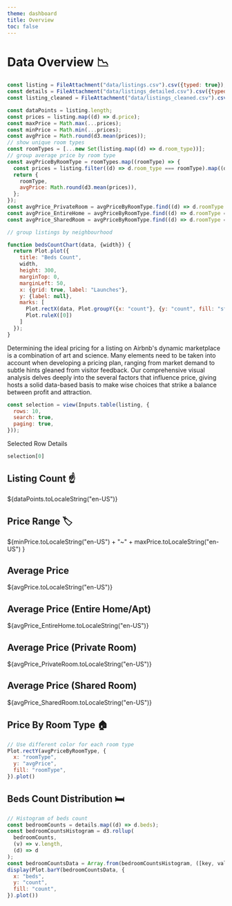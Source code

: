 ```yaml
---
theme: dashboard
title: Overview
toc: false
---
```


# Data Overview 📉

<!-- Load and transform the data -->

```js
const listing = FileAttachment("data/listings.csv").csv({typed: true});
const details = FileAttachment("data/listings_detailed.csv").csv({typed: true});
const listing_cleaned = FileAttachment("data/listings_cleaned.csv").csv({typed: true});
```

```js
const dataPoints = listing.length;
const prices = listing.map((d) => d.price);
const maxPrice = Math.max(...prices);
const minPrice = Math.min(...prices);
const avgPrice = Math.round(d3.mean(prices));
// show unique room types
const roomTypes = [...new Set(listing.map((d) => d.room_type))];
// group average price by room type
const avgPriceByRoomType = roomTypes.map((roomType) => {
  const prices = listing.filter((d) => d.room_type === roomType).map((d) => d.price);
  return {
    roomType,
    avgPrice: Math.round(d3.mean(prices)),
  };
});
const avgPrice_PrivateRoom = avgPriceByRoomType.find((d) => d.roomType === "Private room").avgPrice;
const avgPrice_EntireHome = avgPriceByRoomType.find((d) => d.roomType === "Entire home/apt").avgPrice;
const avgPrice_SharedRoom = avgPriceByRoomType.find((d) => d.roomType === "Shared room").avgPrice;

// group listings by neighbourhood
```

```js
function bedsCountChart(data, {width}) {
  return Plot.plot({
    title: "Beds Count",
    width,
    height: 300,
    marginTop: 0,
    marginLeft: 50,
    x: {grid: true, label: "Launches"},
    y: {label: null},
    marks: [
      Plot.rectX(data, Plot.groupY({x: "count"}, {y: "count", fill: "state", tip: true, sort: {y: "-x"}})),
      Plot.ruleX([0])
    ]
  });
}
```

<div>
Determining the ideal pricing for a listing on Airbnb's dynamic marketplace is a combination of art and science. Many elements need to be taken into account when developing a pricing plan, ranging from market demand to subtle hints gleaned from visitor feedback. Our comprehensive visual analysis delves deeply into the several factors that influence price, giving hosts a solid data-based basis to make wise choices that strike a balance between profit and attraction.
</div>

```js
const selection = view(Inputs.table(listing, {
  rows: 10, 
  search: true, 
  paging: true,
}));
```

<div class = 'card'>
Selected Row Details

```js
selection[0]
```

</div>

<div class="grid grid-cols-2">
  <div class="card">
    <h2>Listing Count ☝️</h2>
    <span class="big">${dataPoints.toLocaleString("en-US")}</span>
  </div>
  <div class="card">
    <h2>Price Range 🏷️</h2>
    <span class="big">${minPrice.toLocaleString("en-US") + "~" + maxPrice.toLocaleString("en-US")
  }</span>
  </div>
  <div class="card">
    <h2>Average Price</h2>
    <span class="big">${avgPrice.toLocaleString("en-US")}</span>
  </div>
  <div class="card">
    <h2>Average Price (Entire Home/Apt)</h2>
    <span class="big">${avgPrice_EntireHome.toLocaleString("en-US")}</span>
  </div>
  <div class="card">
    <h2>Average Price (Private Room)</h2>
    <span class="big">${avgPrice_PrivateRoom.toLocaleString("en-US")}</span>
  </div>
  <div class="card">
    <h2>Average Price (Shared Room)</h2>
    <span class="big">${avgPrice_SharedRoom.toLocaleString("en-US")}</span>
  </div>
</div>


<div class="grid grid-cols-2">
<div class="card">
<h2>Price By Room Type 🏠</h2>

```js
// Use different color for each room type
Plot.rectY(avgPriceByRoomType, {
  x: "roomType", 
  y: "avgPrice",
  fill: "roomType",
}).plot()
```

</div>

<div class = "card">
<h2>Beds Count Distribution 🛏️</h2>

```js
// Histogram of beds count
const bedroomCounts = details.map((d) => d.beds);
const bedroomCountsHistogram = d3.rollup(
  bedroomCounts,
  (v) => v.length,
  (d) => d
);
const bedroomCountsData = Array.from(bedroomCountsHistogram, ([key, value]) => ({beds: key, count: value}));
display(Plot.barY(bedroomCountsData, {
  x: "beds", 
  y: "count",
  fill: "count",
}).plot())
```

</div>
</div>